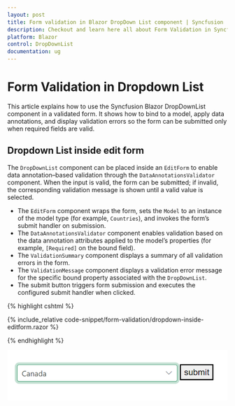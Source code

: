 ```yaml
---
layout: post
title: Form validation in Blazor DropDown List component | Syncfusion
description: Checkout and learn here all about Form Validation in Syncfusion Blazor DropDown List component and much more.
platform: Blazor
control: DropDownList
documentation: ug
---
```


# Form Validation in Dropdown List

This article explains how to use the Syncfusion Blazor DropDownList component in a validated form. It shows how to bind to a model, apply data annotations, and display validation errors so the form can be submitted only when required fields are valid.

## Dropdown List inside edit form

The `DropDownList` component can be placed inside an `EditForm` to enable data annotation–based validation through the `DataAnnotationsValidator` component. When the input is valid, the form can be submitted; if invalid, the corresponding validation message is shown until a valid value is selected.

- The `EditForm` component wraps the form, sets the `Model` to an instance of the model type (for example, `Countries`), and invokes the form’s submit handler on submission.
- The `DataAnnotationsValidator` component enables validation based on the data annotation attributes applied to the model’s properties (for example, `[Required]` on the bound field).
- The `ValidationSummary` component displays a summary of all validation errors in the form.
- The `ValidationMessage` component displays a validation error message for the specific bound property associated with the `DropDownList`.
- The submit button triggers form submission and executes the configured submit handler when clicked.

{% highlight cshtml %}

{% include_relative code-snippet/form-validation/dropdown-inside-editform.razor %}

{% endhighlight %}

![Blazor DropDownList inside EditForm with validation](./images/form-validation/blazor_dropodown_with-editform.png)